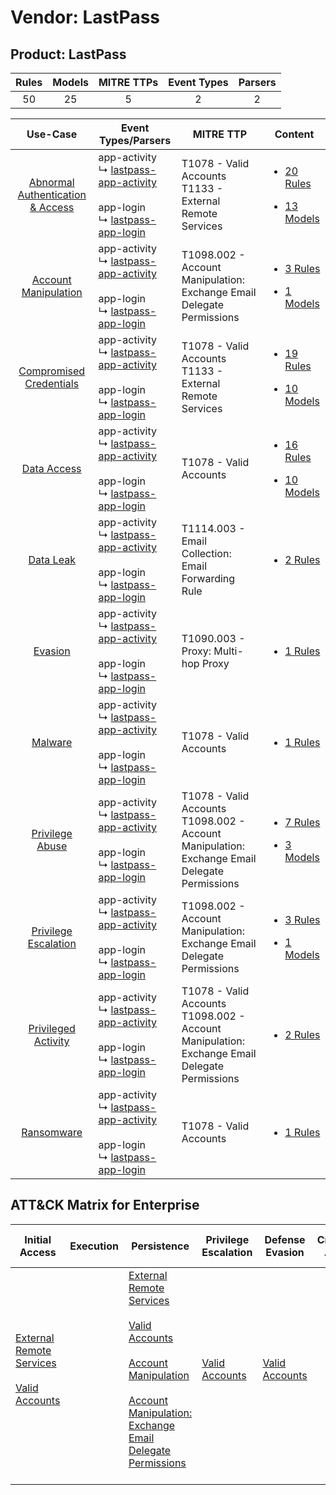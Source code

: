 Vendor: LastPass
================
Product: LastPass
-----------------
| Rules | Models | MITRE TTPs | Event Types | Parsers |
|:-----:|:------:|:----------:|:-----------:|:-------:|
|  50   |   25   |     5      |      2      |    2    |

|                                           Use-Case                                           | Event Types/Parsers                                                                                                                                                                       | MITRE TTP                                                                                           | Content                                                                                                                         |
|:--------------------------------------------------------------------------------------------:| ----------------------------------------------------------------------------------------------------------------------------------------------------------------------------------------- | --------------------------------------------------------------------------------------------------- | ------------------------------------------------------------------------------------------------------------------------------- |
| [Abnormal Authentication & Access](../../../UseCases/uc_abnormal_authentication_&_access.md) |  app-activity<br> ↳ [lastpass-app-activity](Parsers/parserContent_lastpass-app-activity.md)<br><br> app-login<br> ↳ [lastpass-app-login](Parsers/parserContent_lastpass-app-login.md)<br> | T1078 - Valid Accounts<br>T1133 - External Remote Services<br>                                      | [<ul><li>20 Rules</li></ul><ul><li>13 Models</li></ul>](Rules_Models/r_m_lastpass_lastpass_Abnormal_Authentication_&_Access.md) |
|             [Account Manipulation](../../../UseCases/uc_account_manipulation.md)             |  app-activity<br> ↳ [lastpass-app-activity](Parsers/parserContent_lastpass-app-activity.md)<br><br> app-login<br> ↳ [lastpass-app-login](Parsers/parserContent_lastpass-app-login.md)<br> | T1098.002 - Account Manipulation: Exchange Email Delegate Permissions<br>                           | [<ul><li>3 Rules</li></ul><ul><li>1 Models</li></ul>](Rules_Models/r_m_lastpass_lastpass_Account_Manipulation.md)               |
|          [Compromised Credentials](../../../UseCases/uc_compromised_credentials.md)          |  app-activity<br> ↳ [lastpass-app-activity](Parsers/parserContent_lastpass-app-activity.md)<br><br> app-login<br> ↳ [lastpass-app-login](Parsers/parserContent_lastpass-app-login.md)<br> | T1078 - Valid Accounts<br>T1133 - External Remote Services<br>                                      | [<ul><li>19 Rules</li></ul><ul><li>10 Models</li></ul>](Rules_Models/r_m_lastpass_lastpass_Compromised_Credentials.md)          |
|                      [Data Access](../../../UseCases/uc_data_access.md)                      |  app-activity<br> ↳ [lastpass-app-activity](Parsers/parserContent_lastpass-app-activity.md)<br><br> app-login<br> ↳ [lastpass-app-login](Parsers/parserContent_lastpass-app-login.md)<br> | T1078 - Valid Accounts<br>                                                                          | [<ul><li>16 Rules</li></ul><ul><li>10 Models</li></ul>](Rules_Models/r_m_lastpass_lastpass_Data_Access.md)                      |
|                        [Data Leak](../../../UseCases/uc_data_leak.md)                        |  app-activity<br> ↳ [lastpass-app-activity](Parsers/parserContent_lastpass-app-activity.md)<br><br> app-login<br> ↳ [lastpass-app-login](Parsers/parserContent_lastpass-app-login.md)<br> | T1114.003 - Email Collection: Email Forwarding Rule<br>                                             | [<ul><li>2 Rules</li></ul>](Rules_Models/r_m_lastpass_lastpass_Data_Leak.md)                                                    |
|                          [Evasion](../../../UseCases/uc_evasion.md)                          |  app-activity<br> ↳ [lastpass-app-activity](Parsers/parserContent_lastpass-app-activity.md)<br><br> app-login<br> ↳ [lastpass-app-login](Parsers/parserContent_lastpass-app-login.md)<br> | T1090.003 - Proxy: Multi-hop Proxy<br>                                                              | [<ul><li>1 Rules</li></ul>](Rules_Models/r_m_lastpass_lastpass_Evasion.md)                                                      |
|                          [Malware](../../../UseCases/uc_malware.md)                          |  app-activity<br> ↳ [lastpass-app-activity](Parsers/parserContent_lastpass-app-activity.md)<br><br> app-login<br> ↳ [lastpass-app-login](Parsers/parserContent_lastpass-app-login.md)<br> | T1078 - Valid Accounts<br>                                                                          | [<ul><li>1 Rules</li></ul>](Rules_Models/r_m_lastpass_lastpass_Malware.md)                                                      |
|                  [Privilege Abuse](../../../UseCases/uc_privilege_abuse.md)                  |  app-activity<br> ↳ [lastpass-app-activity](Parsers/parserContent_lastpass-app-activity.md)<br><br> app-login<br> ↳ [lastpass-app-login](Parsers/parserContent_lastpass-app-login.md)<br> | T1078 - Valid Accounts<br>T1098.002 - Account Manipulation: Exchange Email Delegate Permissions<br> | [<ul><li>7 Rules</li></ul><ul><li>3 Models</li></ul>](Rules_Models/r_m_lastpass_lastpass_Privilege_Abuse.md)                    |
|             [Privilege Escalation](../../../UseCases/uc_privilege_escalation.md)             |  app-activity<br> ↳ [lastpass-app-activity](Parsers/parserContent_lastpass-app-activity.md)<br><br> app-login<br> ↳ [lastpass-app-login](Parsers/parserContent_lastpass-app-login.md)<br> | T1098.002 - Account Manipulation: Exchange Email Delegate Permissions<br>                           | [<ul><li>3 Rules</li></ul><ul><li>1 Models</li></ul>](Rules_Models/r_m_lastpass_lastpass_Privilege_Escalation.md)               |
|              [Privileged Activity](../../../UseCases/uc_privileged_activity.md)              |  app-activity<br> ↳ [lastpass-app-activity](Parsers/parserContent_lastpass-app-activity.md)<br><br> app-login<br> ↳ [lastpass-app-login](Parsers/parserContent_lastpass-app-login.md)<br> | T1078 - Valid Accounts<br>T1098.002 - Account Manipulation: Exchange Email Delegate Permissions<br> | [<ul><li>2 Rules</li></ul>](Rules_Models/r_m_lastpass_lastpass_Privileged_Activity.md)                                          |
|                       [Ransomware](../../../UseCases/uc_ransomware.md)                       |  app-activity<br> ↳ [lastpass-app-activity](Parsers/parserContent_lastpass-app-activity.md)<br><br> app-login<br> ↳ [lastpass-app-login](Parsers/parserContent_lastpass-app-login.md)<br> | T1078 - Valid Accounts<br>                                                                          | [<ul><li>1 Rules</li></ul>](Rules_Models/r_m_lastpass_lastpass_Ransomware.md)                                                   |

ATT&CK Matrix for Enterprise
----------------------------
| Initial Access                                                                                                                                   | Execution | Persistence                                                                                                                                                                                                                                                                                                                                 | Privilege Escalation                                                | Defense Evasion                                                     | Credential Access | Discovery | Lateral Movement | Collection                                                                                                                                                            | Command and Control                                                                                                                       | Exfiltration | Impact |
| ------------------------------------------------------------------------------------------------------------------------------------------------ | --------- | ------------------------------------------------------------------------------------------------------------------------------------------------------------------------------------------------------------------------------------------------------------------------------------------------------------------------------------------- | ------------------------------------------------------------------- | ------------------------------------------------------------------- | ----------------- | --------- | ---------------- | --------------------------------------------------------------------------------------------------------------------------------------------------------------------- | ----------------------------------------------------------------------------------------------------------------------------------------- | ------------ | ------ |
| [External Remote Services](https://attack.mitre.org/techniques/T1133)<br><br>[Valid Accounts](https://attack.mitre.org/techniques/T1078)<br><br> |           | [External Remote Services](https://attack.mitre.org/techniques/T1133)<br><br>[Valid Accounts](https://attack.mitre.org/techniques/T1078)<br><br>[Account Manipulation](https://attack.mitre.org/techniques/T1098)<br><br>[Account Manipulation: Exchange Email Delegate Permissions](https://attack.mitre.org/techniques/T1098/002)<br><br> | [Valid Accounts](https://attack.mitre.org/techniques/T1078)<br><br> | [Valid Accounts](https://attack.mitre.org/techniques/T1078)<br><br> |                   |           |                  | [Email Collection](https://attack.mitre.org/techniques/T1114)<br><br>[Email Collection: Email Forwarding Rule](https://attack.mitre.org/techniques/T1114/003)<br><br> | [Proxy: Multi-hop Proxy](https://attack.mitre.org/techniques/T1090/003)<br><br>[Proxy](https://attack.mitre.org/techniques/T1090)<br><br> |              |        |